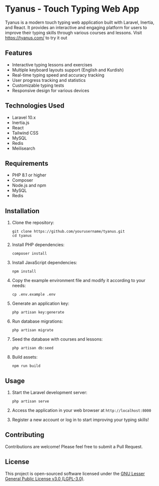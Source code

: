 # Tyanus - Touch Typing Web App

Tyanus is a modern touch typing web application built with Laravel, Inertia, and React. It provides an interactive and engaging platform for users to improve their typing skills through various courses and lessons.
Visit https://tyanus.com/ to try it out
## Features

- Interactive typing lessons and exercises
- Multiple keyboard layouts support (English and Kurdish)
- Real-time typing speed and accuracy tracking
- User progress tracking and statistics
- Customizable typing tests
- Responsive design for various devices

## Technologies Used

- Laravel 10.x
- Inertia.js
- React
- Tailwind CSS
- MySQL
- Redis
- Meilisearch

## Requirements

- PHP 8.1 or higher
- Composer
- Node.js and npm
- MySQL
- Redis

## Installation

1. Clone the repository:
   ```
   git clone https://github.com/yourusername/tyanus.git
   cd tyanus
   ```

2. Install PHP dependencies:
   ```
   composer install
   ```

3. Install JavaScript dependencies:
   ```
   npm install
   ```

4. Copy the example environment file and modify it according to your needs:
   ```
   cp .env.example .env
   ```

5. Generate an application key:
   ```
   php artisan key:generate
   ```

6. Run database migrations:
   ```
   php artisan migrate
   ```

7. Seed the database with courses and lessons:
   ```
   php artisan db:seed
   ```

8. Build assets:
   ```
   npm run build
   ```

## Usage

1. Start the Laravel development server:
   ```
   php artisan serve
   ```

2. Access the application in your web browser at `http://localhost:8000`

3. Register a new account or log in to start improving your typing skills!

## Contributing

Contributions are welcome! Please feel free to submit a Pull Request.

## License

This project is open-sourced software licensed under the [GNU Lesser General Public License v3.0 (LGPL-3.0)](https://www.gnu.org/licenses/lgpl-3.0.en.html).
